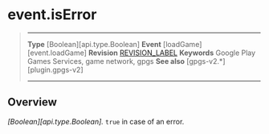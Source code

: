 # event.isError

> --------------------- ------------------------------------------------------------------------------------------
> __Type__              [Boolean][api.type.Boolean]
> __Event__             [loadGame][event.loadGame]
> __Revision__          [REVISION_LABEL](REVISION_URL)
> __Keywords__          Google Play Games Services, game network, gpgs
> __See also__          [gpgs-v2.*][plugin.gpgs-v2]
> --------------------- ------------------------------------------------------------------------------------------

## Overview

_[Boolean][api.type.Boolean]._ `true` in case of an error.